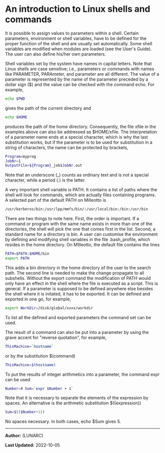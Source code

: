 # An introduction to Linux shells and commands

It is possible to assign values to parameters within a shell. Certain parameters, environment  or shell variables, have to be defined for the proper function of the shell and are usually set automatically. Some shell variables are modified when modules are loaded (see the User's Guide). The user can also define his/her own parameters.

Shell variables set by the system have names in capital letters. Note that Linux shells are case sensitive; i.e., parameters or commands with names like PARAMETER, PARAmeter, and parameter are all different. The value of a parameter is represented by the name of the parameter preceded by a dollar sign ($) and the value can be checked with the command echo. For example,

```bash
echo $PWD
```

gives the path of the current directory and

```bash
echo $HOME 
```

produces the path of the home directory. Consequently, the file xfile in the examples above can also be addressed as $HOME/xfile. The interpretation of a parameter name ends at a special character, which is why the last substitution works, but if the parameter is to be used for substitution in a string of characters, the name can be protected by brackets,

```bash
Program=myprog
JobNr=1
OutputFile=${Program}_job$JobNr.out
```

Note that an underscore (_) counts as ordinary text and is not a special character, while a period (.) is the latter.

A very important shell variable is PATH. It contains a list of paths where the shell will look for commands, which are actually files containing programs. A selected part of the default PATH on Milleotto is

```bash
/usr/kerberos/bin:/usr/lpp/mmfs/bin/:/usr/local/bin:/bin:/usr/bin 
```

There are two things to note here. First, the order is important. If a command or program with the same name exists in more than one of the directories, the shell will pick the one that comes first in the list. Second, a standard name for a directory is bin. A user can customise the environment by defining and modifying shell variables in the file .bash_profile, which resides in the home directory. On MIlleotto, the default file contains the lines

```bash
PATH=$PATH:$HOME/bin 
export PATH
```

This adds a bin directory in the home directory of the user to the search path. The second line is needed to make the change propagate to all subshells. Without the export command the modification of PATH would only have an effect in the shell where the file is executed as a script. This is general. If a parameter is supposed to be defined anywhere else besides the shell where it is initated, it has to be exported. It can be defined and exported in one go, for example,

```bash
export WorkDir=/disk/global/xxxx/workdir
```

To list all the defined and exported parameters the command set can be used.

The result of a command can also be put into a parameter by using the grave accent for "reverse quotation", for example,

```bash
ThisMachine=`hostname`
```

or by the substitution $(command)

```bash
ThisMachine=$(hostname) 
```

To put the results of integer arithmetics into a parameter, the command  expr can be used

```bash
Number=4 Sum=`expr $Number + 1` 
```

Note that it is necessary to separate the elements of the expression by spaces. An alternative is the arithmetic substitution $((expression))

```bash
Sum=$(($Number+1))
```

No spaces necessary. In both cases, echo $Sum gives 5.

---

**Author:**
(LUNARC)

**Last Updated:**
2022-10-05